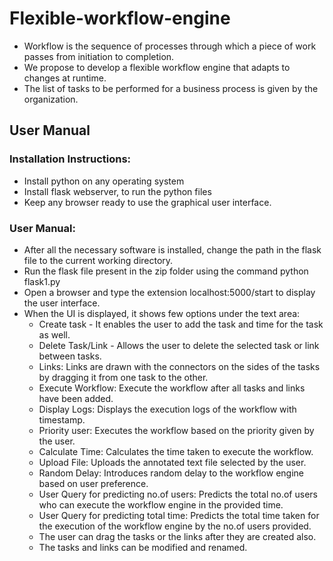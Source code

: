 # Flexible-workflow-engine
- Workflow is the sequence of processes through which a piece of work passes from initiation to completion.
- We propose to develop a flexible workflow engine that adapts to changes at runtime.
- The list of tasks to be performed for a business process is given by the organization.

## User Manual 
### Installation Instructions:
- Install python on any operating system
- Install flask webserver, to run the python files
- Keep any browser ready to use the graphical user interface.

### User Manual:
- After all the necessary software is installed, change the path in the flask file to the current working directory.
- Run the flask file present in the zip folder using the command python flask1.py
- Open a browser and type the extension localhost:5000/start to display the user interface.
- When the UI is displayed, it shows few options under the text area:
  - Create task - It enables the user to add the task and time for the task as well.
  - Delete Task/Link - Allows the user to delete the selected task or link between tasks.
  - Links: Links are drawn with the connectors on the sides of the tasks by dragging it from one task to the other.
  - Execute Workflow: Execute the workflow after all tasks and links have been added.
  - Display Logs: Displays the execution logs of the workflow with timestamp.
  - Priority user: Executes the workflow based on the priority given by the user.
  - Calculate Time: Calculates the time taken to execute the workflow.
  - Upload File: Uploads the annotated text file selected by the user.
  - Random Delay: Introduces random delay to the workflow engine based on user preference. 
  - User Query for predicting no.of users: Predicts the total no.of users who can execute the workflow engine in the provided time.
  - User Query for predicting total time: Predicts the total time taken for the execution of the workflow engine by the no.of users provided.
  - The user can drag the tasks or the links after they are created also.
  - The tasks and links can be modified and renamed.


